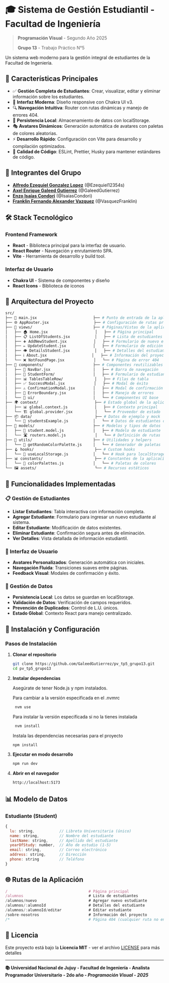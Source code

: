 # 🎓 Sistema de Gestión Estudiantil - Facultad de Ingeniería

> **Programación Visual** - Segundo Año 2025
>
> **Grupo 13** - Trabajo Práctico N°5

Un sistema web moderno para la gestión integral de estudiantes de la Facultad de
Ingeniería.

## 🚀 Características Principales

- ✅ **Gestión Completa de Estudiantes**: Crear, visualizar, editar y eliminar
  información sobre los estudiantes.
- 🎨 **Interfaz Moderna**: Diseño responsive con Chakra UI v3.
- 🔍 **Navegación Intuitiva**: Router con rutas dinámicas y manejo de
  errores 404.
- 💾 **Persistencia Local**: Almacenamiento de datos con localStorage.
- 🎭 **Avatares Dinámicos**: Generación automática de avatares con paletas de
  colores aleatorias.
- ⚡ **Desarrollo Rápido**: Configuración con Vite para desarrollo y compilación
  optimizados.
- 🧪 **Calidad de Código**: ESLint, Prettier, Husky para mantener estándares de
  código.

## 👥 Integrantes del Grupo

- **[Alfredo Ezequiel Gonzalez Lopez](https://github.com/Ezequiel12354s)**
  (@Ezequiel12354s)
- **[Axel Enrique Galeed Gutierrez](https://github.com/GaleedGutierrez)**
  (@GaleedGutierrez)
- **[Enzo Isaías Condori](https://github.com/IsaiasCondori)** (@IsaiasCondori)
- **[Franklin Fernando Alexander Vazquez](https://github.com/VasquezFranklin)**
  (@VasquezFranklin)

## 🛠️ Stack Tecnológico

### Frontend Framework

- **React** - Biblioteca principal para la interfaz de usuario.
- **React Router** - Navegación y enrutamiento SPA.
- **Vite** - Herramienta de desarrollo y build tool.

### Interfaz de Usuario

- **Chakra UI** - Sistema de componentes y diseño
- **React Icons** - Biblioteca de iconos

## 📁 Arquitectura del Proyecto

```bash
src/
├── 📄 main.jsx                         ├── # Punto de entrada de la aplicación
├── 🌐 AppRouter.jsx                    ├── # Configuración de rutas principales
├── 📁 views/                           ├── # Páginas/Vistas de la aplicación
│   ├── 🏠 Home.jsx                     │   ├── # Página principal
│   ├── 📋 ListOfStudents.jsx           │   ├── # Lista de estudiantes
│   ├── ➕ AddNewStudent.jsx            │   ├── # Formulario de nuevo estudiante
│   ├── ✏️ UpdateStudent.jsx            │   ├── # Formulario de edición
│   ├── 👁️ DetailsStudent.jsx           │   ├── # Detalles del estudiante
│   ├── ℹ️ About.jsx                    │   ├── # Información del proyecto
│   └── ❌ NotFoundPage.jsx             │   └── # Página de error 404
├── 🧩 components/                      ├── # Componentes reutilizables
│   ├── 🧭 NavBar.jsx                   │   ├── # Barra de navegación
│   ├── 📝 StudentForm/                 │   ├── # Formulario de estudiantes
│   ├── 📊 TablesTableRow/              │   ├── # Filas de tabla
│   ├── ✅ SuccessModal.jsx             │   ├── # Modal de éxito
│   ├── ⚠️ ConfirmationModal.jsx        │   ├── # Modal de confirmación
│   ├── 🚨 ErrorBoundary.jsx            │   ├── # Manejo de errores
│   └── 🎨 ui/                          │   └── # Componentes UI base
├── 🌍 context/                         ├── # Estado global de la aplicación
│   ├── 📊 global.context.js            │   ├── # Contexto principal
│   └── 🏗️ global.provider.jsx          │   └── # Proveedor de estado
├── 📦 data/                            ├── # Datos de ejemplo y mock
│   └── 👥 studentsExample.js           │   └── # Datos de estudiantes de prueba
├── 🎯 models/                          ├── # Modelos y tipos de datos
│   ├── 👤 student.model.js             │   ├── # Modelo de estudiante
│   └── 🛣️ routers.model.js             │   └── # Definición de rutas
├── 🔧 utils/                           ├── # Utilidades y helpers
│   └── 🎨 getRandomColorPalette.js     │   └── # Generador de paletas
├── 🪝 hooks/                           ├── # Custom hooks
│   └── 💾 useLocalStorage.js           │   └── # Hook para localStorage
├── 📊 constants/                       ├── # Constantes de la aplicación
│   └── 🎨 colorPalettes.js             │   └── # Paletas de colores
└── 🖼️ assets/                          └── # Recursos estáticos
```

## 🎯 Funcionalidades Implementadas

### 📋 Gestión de Estudiantes

- **Listar Estudiantes**: Tabla interactiva con información completa.
- **Agregar Estudiante**: Formulario para ingresar un nuevo estudiante al
  sistema.
- **Editar Estudiante**: Modificación de datos existentes.
- **Eliminar Estudiante**: Confirmación segura antes de eliminación.
- **Ver Detalles**: Vista detallada de información estudiantil.

### 🎨 Interfaz de Usuario

- **Avatares Personalizados**: Generación automática con iniciales.
- **Navegación Fluida**: Transiciones suaves entre páginas.
- **Feedback Visual**: Modales de confirmación y éxito.

### 💾 Gestión de Datos

- **Persistencia Local**: Los datos se guardan en localStorage.
- **Validación de Datos**: Verificación de campos requeridos.
- **Prevención de Duplicados**: Control de L.U. únicos.
- **Estado Global**: Contexto React para manejo centralizado.

## 🚀 Instalación y Configuración

### Pasos de Instalación

1. **Clonar el repositorio**

   ```bash
   git clone https://github.com/GaleedGutierrez/pv_tp5_grupo13.git
   cd pv_tp5_grupo13
   ```

2. **Instalar dependencias**

   Asegúrate de tener Node.js y npm instalados.

   Para cambiar a la versión especificada en el .nvmrc

   ```bash
    nvm use
   ```

   Para instalar la versión especificada si no la tienes instalada

   ```bash
    nvm install
   ```

   Instala las dependencias necesarias para el proyecto

   ```bash
   npm install
   ```

3. **Ejecutar en modo desarrollo**

   ```bash
   npm run dev
   ```

4. **Abrir en el navegador**

   ```bash
   http://localhost:5173
   ```

## 📊 Modelo de Datos

### Estudiante (Student)

```javascript
{
  lu: string,           // Libreta Universitaria (único)
  name: string,         // Nombre del estudiante
  lastName: string,     // Apellido del estudiante
  yearOfStudy: number,  // Año de estudio (1-5)
  email: string,        // Correo electrónico
  address: string,      // Dirección
  phone: string         // Teléfono
}
```

## 🌐 Rutas de la Aplicación

```javascript
/                                    # Página principal
/alumnos                             # Lista de estudiantes
/alumnos/nuevo                       # Agregar nuevo estudiante
/alumnos/:alumnoId                   # Detalles del estudiante
/alumnos/:alumnoId/editar            # Editar estudiante
/sobre-nosotros                      # Información del proyecto
/*                                   # Página 404 (cualquier ruta no encontrada)
```

## 📄 Licencia

Este proyecto está bajo la **Licencia MIT** - ver el archivo [LICENSE](LICENSE)
para más detalles

---

**📚 Universidad Nacional de Jujuy - Facultad de Ingeniería - Analista
Programador Universitario - 2do año - _Programación Visual - 2025_**
